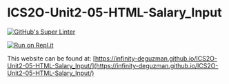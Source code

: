 # ICS2O-Unit2-05-HTML-Salary_Input
[![GitHub's Super Linter](https://github.com/Infinity-deGuzman/ICS2O-Unit2-05-HTML-Salary_Input/workflows/GitHub's%20Super%20Linter/badge.svg)](https://github.com/Infinity-deGuzman/ICS2O-Unit2-05-HTML-Salary_Input/actions)

[![Run on Repl.it](https://repl.it/badge/github/Infinity-deGuzman/ICS2O-Unit2-05-HTML-Basic_Math)](https://repl.it/github/Infinity-deGuzman/ICS2O-Unit2-05-HTML-Basic_Math)

This website can be found at: [https://infinity-deguzman.github.io/ICS2O-Unit2-05-HTML-Salary_Input/](https://infinity-deguzman.github.io/ICS2O-Unit2-05-HTML-Salary_Input/)
